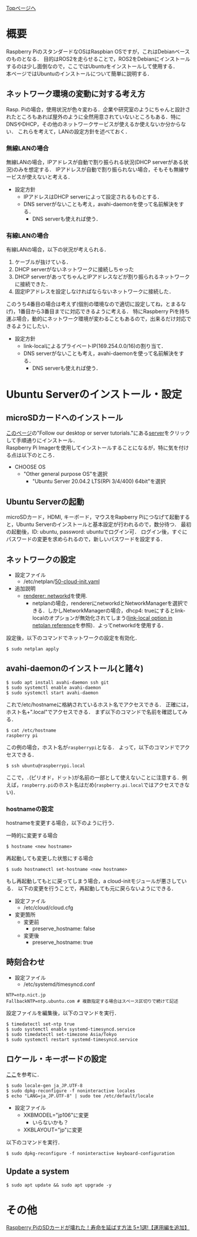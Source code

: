 [Topページへ](../README_JP.md)

# 概要

Raspberry PiのスタンダードなOSはRaspbian OSですが，これはDebianベースのものとなる．
目的はROS2を走らせることで，ROS2をDebianにインストールするのは少し面倒なので，ここではUbuntuをインストールして使用する．<br>
本ページではUbuntuのインストールについて簡単に説明する．

## ネットワーク環境の変動に対する考え方
Rasp. Piの場合，使用状況が色々変わる．企業や研究室のようにちゃんと設計されたところもあれば屋外のように全然用意されていないところもある．特にDNSやDHCP，その他のネットワークサービスが使えるか使えないか分からない．
これらを考えて，LANの設定方針を述べておく．

### 無線LANの場合
無線LANの場合，IPアドレスが自動で割り振られる状況(DHCP serverがある状況)のみを想定する．
IPアドレスが自動で割り振られない場合，そもそも無線サービスが使えないと考える．

* 設定方針
  * IPアドレスはDHCP serverによって設定されるものとする．
  * DNS serverがないことも考え，avahi-daemonを使って名前解決をする．
    * DNS serverも使えれば使う．

### 有線LANの場合
有線LANの場合，以下の状況が考えられる．

1. ケーブルが抜けている．
1. DHCP serverがないネットワークに接続しちゃった
1. DHCP serverがあってちゃんとIPアドレスなどが割り振られるネットワークに接続できた．
1. 固定IPアドレスを設定しなければならないネットワークに接続した．

このうち4番目の場合は考えず(個別の環境なので適切に設定してね，とまるなげ)，1番目から3番目までに対応できるように考える．
特にRaspberry Piを持ち運ぶ場合，動的にネットワーク環境が変わることもあるので，出来るだけ対応できるようにしたい．

* 設定方針
  * link-localによるプライベートIP(169.254.0.0/16)の割り当て．
  * DNS serverがないことも考え，avahi-daemonを使って名前解決をする．
    * DNS serverも使えれば使う．

# Ubuntu Serverのインストール・設定
## microSDカードへのインストール
[このページ](https://ubuntu.com/download/raspberry-pi)の"Follow our desktop or server tutorials."にある[server](https://ubuntu.com/tutorials/how-to-install-ubuntu-on-your-raspberry-pi#1-overview)をクリックして手順通りにインストール．<br>
Raspberry Pi Imagerを使用してインストールすることになるが，特に気を付ける点は以下のところ．

* CHOOSE OS
  * "Other general purpose OS"を選択
    * "Ubuntu Server 20.04.2 LTS(RPi 3/4/400) 64bit"を選択

## Ubuntu Serverの起動
microSDカード，HDMI, キーボード，マウスをRapberry Piにつなげて起動すると，Ubuntu Serverのインストールと基本設定が行われるので，数分待つ．
最初の起動後，ID: ubuntu, password: ubuntuでログイン可．
ログイン後，すぐにパスワードの変更を求められるので，新しいパスワードを設定する．

## ネットワークの設定

* 設定ファイル
  * /etc/netplan/[50-cloud-init.yaml](../system_settings/50-cloud-init.yaml)
* 追加説明
  * [renderer: networkd](../system_settings/50-cloud-init.yaml#L3)を使用.
    * netplanの場合，rendererにnetworkdとNetworkManagerを選択できる．しかしNetworkManagerの場合，dhcp4: trueにするとlink-localのオプションが無効化されてしまう([link-local option in netplan reference](https://netplan.io/reference/#common-properties-for-all-device-types)を参照)．よってnetworkdを使用する．

設定後，以下のコマンドでネットワークの設定を有効化．

```shell
$ sudo netplan apply
```

## avahi-daemonのインストール(と諸々)

```shell
$ sudo apt install avahi-daemon ssh git
$ sudo systemctl enable avahi-daemon
$ sudo systemctl start avahi-daemon
```

これで/etc/hostnameに格納されているホスト名でアクセスできる．
正確には，ホスト名+".local"でアクセスできる．
まず以下のコマンドで名前を確認してみる．

```shell
$ cat /etc/hostname
raspberry pi
```

この例の場合，ホスト名が`raspberrypi`となる．
よって，以下のコマンドでアクセスできる．

```shell
$ ssh ubuntu@raspberrypi.local
```

ここで，`.`(ピリオド，ドット)が名前の一部として使えないことに注意する．例えば，`raspberry.pi`のホスト名はだめ(`raspberry.pi.local`ではアクセスできない)．

### hostnameの設定
hostnameを変更する場合，以下のように行う．

一時的に変更する場合

```shell
$ hostname <new hostname>
```

再起動しても変更した状態にする場合

```shell
$ sudo hostnamectl set-hostname <new hostname>
```

もし再起動してもとに戻ってしまう場合，a cloud-initモジュールが悪さしている．
以下の変更を行うことで，再起動しても元に戻らないようにできる．

* 設定ファイル
  * /etc/cloud/cloud.cfg
* 変更箇所
  * 変更前
    * preserve_hostname: false
  * 変更後
    * preserve_hostname: true

## 時刻合わせ

* 設定ファイル
  * /etc/systemd/timesyncd.conf

```conf: /etc/systemd/timesyncd.conf
NTP=ntp.nict.jp
FallbackNTP=ntp.ubuntu.com # 複数指定する場合はスペース区切りで続けて記述
```

設定ファイルを編集後，以下のコマンドを実行．

```shell
$ timedatectl set-ntp true
$ sudo systemctl enable systemd-timesyncd.service
$ sudo timedatectl set-timezone Asia/Tokyo
$ sudo systemctl restart systemd-timesyncd.service
```

## ロケール・キーボードの設定
[ここ](https://gihyo.jp/admin/serial/01/ubuntu-recipe/0564)を参考に．

```shell
$ sudo locale-gen ja_JP.UTF-8
$ sudo dpkg-reconfigure -f noninteractive locales
$ echo "LANG=ja_JP.UTF-8" | sudo tee /etc/default/locale
```

* 設定ファイル
  * XKBMODEL="jp106"に変更
    * いらないかも？
  * XKBLAYOUT="jp"に変更

以下のコマンドを実行．

```shell
$ sudo dpkg-reconfigure -f noninteractive keyboard-configuration
```


## Update a system

```shell
$ sudo apt update && sudo apt upgrade -y
```

# その他
[Raspberry PiのSDカードが壊れた！寿命を延ばす方法 5+1選!【運用編を追加】](https://iot-plus.net/make/raspi/extend-sdcard-lifetime-5plus1/)

